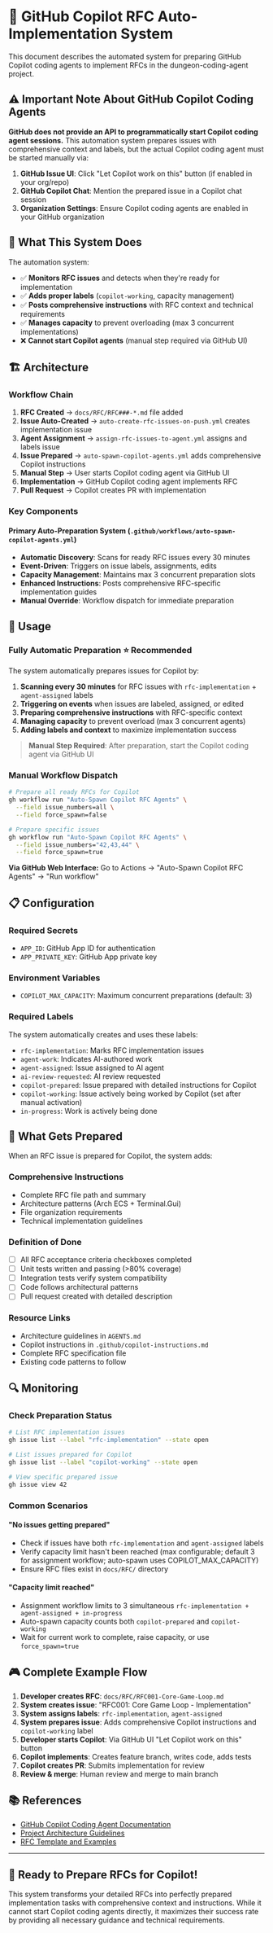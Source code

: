 # 🤖 GitHub Copilot RFC Auto-Implementation System

This document describes the automated system for preparing GitHub Copilot coding agents to implement RFCs in the dungeon-coding-agent project.

## ⚠️ Important Note About GitHub Copilot Coding Agents

**GitHub does not provide an API to programmatically start Copilot coding agent sessions.** This automation system prepares issues with comprehensive context and labels, but the actual Copilot coding agent must be started manually via:

1. **GitHub Issue UI**: Click "Let Copilot work on this" button (if enabled in your org/repo)
2. **GitHub Copilot Chat**: Mention the prepared issue in a Copilot chat session
3. **Organization Settings**: Ensure Copilot coding agents are enabled in your GitHub organization

## 🎯 What This System Does

The automation system:
- ✅ **Monitors RFC issues** and detects when they're ready for implementation
- ✅ **Adds proper labels** (`copilot-working`, capacity management)
- ✅ **Posts comprehensive instructions** with RFC context and technical requirements
- ✅ **Manages capacity** to prevent overloading (max 3 concurrent implementations)
- ❌ **Cannot start Copilot agents** (manual step required via GitHub UI)

## 🏗️ Architecture

### **Workflow Chain**
1. **RFC Created** → `docs/RFC/RFC###-*.md` file added
2. **Issue Auto-Created** → `auto-create-rfc-issues-on-push.yml` creates implementation issue
3. **Agent Assignment** → `assign-rfc-issues-to-agent.yml` assigns and labels issue
4. **Issue Prepared** → `auto-spawn-copilot-agents.yml` adds comprehensive Copilot instructions
5. **Manual Step** → User starts Copilot coding agent via GitHub UI
6. **Implementation** → GitHub Copilot coding agent implements RFC
7. **Pull Request** → Copilot creates PR with implementation

### **Key Components**

#### **Primary Auto-Preparation System** (`.github/workflows/auto-spawn-copilot-agents.yml`)
- **Automatic Discovery**: Scans for ready RFC issues every 30 minutes
- **Event-Driven**: Triggers on issue labels, assignments, edits
- **Capacity Management**: Maintains max 3 concurrent preparation slots
- **Enhanced Instructions**: Posts comprehensive RFC-specific implementation guides
- **Manual Override**: Workflow dispatch for immediate preparation

## 🚀 Usage

### **Fully Automatic Preparation** ⭐ **Recommended**
The system automatically prepares issues for Copilot by:
1. **Scanning every 30 minutes** for RFC issues with `rfc-implementation` + `agent-assigned` labels
2. **Triggering on events** when issues are labeled, assigned, or edited
3. **Preparing comprehensive instructions** with RFC-specific context
4. **Managing capacity** to prevent overload (max 3 concurrent agents)
5. **Adding labels and context** to maximize implementation success

> **Manual Step Required**: After preparation, start the Copilot coding agent via GitHub UI

### **Manual Workflow Dispatch**

```bash
# Prepare all ready RFCs for Copilot
gh workflow run "Auto-Spawn Copilot RFC Agents" \
  --field issue_numbers=all \
  --field force_spawn=false

# Prepare specific issues
gh workflow run "Auto-Spawn Copilot RFC Agents" \
  --field issue_numbers="42,43,44" \
  --field force_spawn=true
```

**Via GitHub Web Interface:**
Go to Actions → "Auto-Spawn Copilot RFC Agents" → "Run workflow"

## 📋 Configuration

### **Required Secrets**
- `APP_ID`: GitHub App ID for authentication
- `APP_PRIVATE_KEY`: GitHub App private key

### **Environment Variables**
- `COPILOT_MAX_CAPACITY`: Maximum concurrent preparations (default: 3)

### **Required Labels**
The system automatically creates and uses these labels:
- `rfc-implementation`: Marks RFC implementation issues
- `agent-work`: Indicates AI-authored work
- `agent-assigned`: Issue assigned to AI agent
- `ai-review-requested`: AI review requested
- `copilot-prepared`: Issue prepared with detailed instructions for Copilot
- `copilot-working`: Issue actively being worked by Copilot (set after manual activation)
- `in-progress`: Work is actively being done

## 🎯 What Gets Prepared

When an RFC issue is prepared for Copilot, the system adds:

### **Comprehensive Instructions**
- Complete RFC file path and summary
- Architecture patterns (Arch ECS + Terminal.Gui)
- File organization requirements
- Technical implementation guidelines

### **Definition of Done**
- [ ] All RFC acceptance criteria checkboxes completed
- [ ] Unit tests written and passing (>80% coverage)
- [ ] Integration tests verify system compatibility
- [ ] Code follows architectural patterns
- [ ] Pull request created with detailed description

### **Resource Links**
- Architecture guidelines in `AGENTS.md`
- Copilot instructions in `.github/copilot-instructions.md`
- Complete RFC specification file
- Existing code patterns to follow

## 🔍 Monitoring

### **Check Preparation Status**
```bash
# List RFC implementation issues
gh issue list --label "rfc-implementation" --state open

# List issues prepared for Copilot
gh issue list --label "copilot-working" --state open

# View specific prepared issue
gh issue view 42
```

### **Common Scenarios**

#### "No issues getting prepared"
- Check if issues have both `rfc-implementation` and `agent-assigned` labels
- Verify capacity limit hasn't been reached (max configurable; default 3 for assignment workflow; auto-spawn uses COPILOT_MAX_CAPACITY)
- Ensure RFC files exist in `docs/RFC/` directory

#### "Capacity limit reached"
- Assignment workflow limits to 3 simultaneous `rfc-implementation + agent-assigned + in-progress`
- Auto-spawn capacity counts both `copilot-prepared` and `copilot-working`
- Wait for current work to complete, raise capacity, or use `force_spawn=true`

## 🎮 Complete Example Flow

1. **Developer creates RFC**: `docs/RFC/RFC001-Core-Game-Loop.md`
2. **System creates issue**: "RFC001: Core Game Loop - Implementation"  
3. **System assigns labels**: `rfc-implementation`, `agent-assigned`
4. **System prepares issue**: Adds comprehensive Copilot instructions and `copilot-working` label
5. **Developer starts Copilot**: Via GitHub UI "Let Copilot work on this" button
6. **Copilot implements**: Creates feature branch, writes code, adds tests
7. **Copilot creates PR**: Submits implementation for review
8. **Review & merge**: Human review and merge to main branch

## 📚 References

- [GitHub Copilot Coding Agent Documentation](https://docs.github.com/en/copilot/concepts/coding-agent/coding-agent)
- [Project Architecture Guidelines](./AGENTS.md)
- [RFC Template and Examples](./docs/RFC/)

---

## 🎯 Ready to Prepare RFCs for Copilot!

This system transforms your detailed RFCs into perfectly prepared implementation tasks with comprehensive context and instructions. While it cannot start Copilot coding agents directly, it maximizes their success rate by providing all necessary guidance and technical requirements.